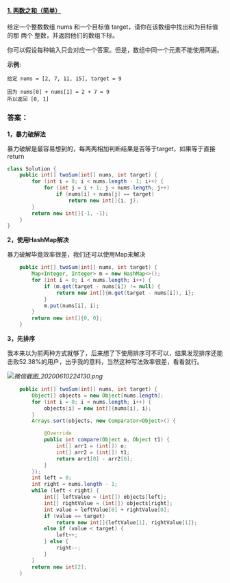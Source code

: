 #### [1. 两数之和（简单）](https://leetcode-cn.com/problems/two-sum/)

给定一个整数数组 nums 和一个目标值 target，请你在该数组中找出和为目标值的那 两个 整数，并返回他们的数组下标。

你可以假设每种输入只会对应一个答案。但是，数组中同一个元素不能使用两遍。

**示例:**

```
给定 nums = [2, 7, 11, 15], target = 9

因为 nums[0] + nums[1] = 2 + 7 = 9
所以返回 [0, 1]
```



### 答案：

**1，暴力破解法**

暴力破解是最容易想到的，每两两相加判断结果是否等于target，如果等于直接return

```java
class Solution {
    public int[] twoSum(int[] nums, int target) {
        for (int i = 0; i < nums.length - 1; i++) {
            for (int j = i + 1; j < nums.length; j++)
                if (nums[i] + nums[j] == target)
                    return new int[]{i, j};
        }
        return new int[]{-1, -1};
    }
}
```



**2，使用HashMap解决**

暴力破解毕竟效率很差，我们还可以使用Map来解决

```java
    public int[] twoSum(int[] nums, int target) {
        Map<Integer, Integer> m = new HashMap<>();
        for (int i = 0; i < nums.length; i++) {
            if (m.get(target - nums[i]) != null) {
                return new int[]{m.get(target - nums[i]), i};
            }
            m.put(nums[i], i);
        }
        return new int[]{0, 0};
    }
```

  

**3，先排序**

我本来以为前两种方式就够了，后来想了下使用排序可不可以，结果发现排序还能击败52.38%的用户，出乎我的意料，当然这种写法效率很差，看看就行。

*![微信截图_20200610224130.png](https://pic.leetcode-cn.com/a8c267f2b29ba4eb48b0b21fe94eeae1ce969d959cfe34f2d758379e4dbb872f-%E5%BE%AE%E4%BF%A1%E6%88%AA%E5%9B%BE_20200610224130.png)*



```java
    public int[] twoSum(int[] nums, int target) {
        Object[] objects = new Object[nums.length];
        for (int i = 0; i < nums.length; i++) {
            objects[i] = new int[]{nums[i], i};
        }
        Arrays.sort(objects, new Comparator<Object>() {

            @Override
            public int compare(Object o, Object t1) {
                int[] arr1 = (int[]) o;
                int[] arr2 = (int[]) t1;
                return arr1[0] - arr2[0];
            }
        });
        int left = 0;
        int right = nums.length - 1;
        while (left < right) {
            int[] leftValue = (int[]) objects[left];
            int[] rightValue = (int[]) objects[right];
            int value = leftValue[0] + rightValue[0];
            if (value == target)
                return new int[]{leftValue[1], rightValue[1]};
            else if (value < target) {
                left++;
            } else {
                right--;
            }
        }
        return new int[2];
    }
```

 